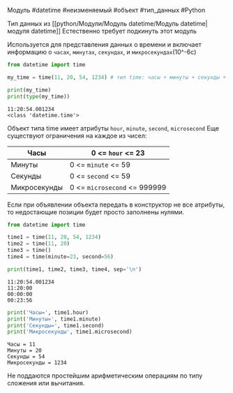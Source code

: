 Модуль #datetime #неизменяемый #объект #тип_данных #Python 

Тип данных из [[python/Модули/Модуль datetime/Модуль datetime|модуля datetime]]
Естественно требует подкинуть этот модуль

Используется для представления данных о времени и включает информацию о `часах`, `минутах`, `секундах`, и `микросекундах`(10^-6c)
```python
from datetime import time

my_time = time(11, 20, 54, 1234) # тип time: часы + минуты + секунды + микросекунды

print(my_time)
print(type(my_time))
```
```
11:20:54.001234
<class 'datetime.time'>
```
Объект типа time имеет атрибуты `hour`, `minute`, `second`, `microsecond`
Еще существуют ограничения на каждое из чисел:

| Часы         | 0 <= `hour` <= 23            |
| ------------ | ---------------------------- |
| Минуты       | 0 <= `minute` <= 59          |
| Секунды      | 0 <= `second` <= 59          |
| Микросекунды | 0 <= `microsecond` <= 999999 |
Если при объявлении объекта передать в конструктор не все атрибуты, то недостающие позиции будет просто заполнены нулями.
```python
from datetime import time

time1 = time(11, 20, 54, 1234)
time2 = time(11, 20)
time3 = time()
time4 = time(minute=23, second=56)

print(time1, time2, time3, time4, sep='\n')
```
```
11:20:54.001234
11:20:00
00:00:00
00:23:56
```
```python
print('Часы=', time1.hour)
print('Минуты=', time1.minute)
print('Секунды=', time1.second)
print('Микросекунды', time1.microsecond)
```
```
Часы = 11
Минуты = 20
Секунды = 54
Микросекунды = 1234
```

Не поддаются простейшим арифметическим операциям по типу сложения или вычитания. 